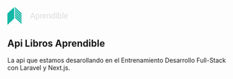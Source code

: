 <style>
a,a:hover {
   	width: 12rem;
	color: rgb(218 221 223 );
    text-decoration: none;
    font-size : 18px;
    display: flex;
    align-items: center;
    font-size: 18px;
	line-height: 24px;
    font-family: Roboto, Helvetica, Arial, sans-serif;
    margin-bottom: 30px;
}
span {
    margin-left:20px;
	line-height: 24px;
}
svg {
    
	color: rgb(20 184 166 );
	fill: currentColor;
    width: auto;
    
	height:40px;
    float:left;
}
</style>


<a href="https://aprendible.com/" target="_blank" role="figure" class="link"><svg xmlns="http://www.w3.org/2000/svg" viewBox="0 0 30 38" class="fill-current mr-2 h-8 w-8 text-primary lg:h-6 lg:w-6"><path d="M16.2,23.1v-3.7l14.6,13.6v3.7L16.2,23.1z M30.8,31.9v-3.7L16.2,14.6v3.7L30.8,31.9z M30.8,27v-3.7L16.2,9.7v3.7L30.8,27z M30.8,22.2v-3.7L16.2,4.9v3.7L30.8,22.2z M30.8,17.3v-3.7L16.2,0v3.7L30.8,17.3z M0,13.8v24.7l14.6-13.7V0.2L0,13.8z"></path></svg> <span class="font-logo text-lg font-semibold tracking-wide text-white lg:text-base">
        Aprendible
      </span></a>





## Api Libros Aprendible

La api que estamos desarollando en el Entrenamiento Desarrollo Full-Stack con Laravel y Next.js.
